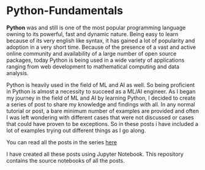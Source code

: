 # Python-Fundamentals

**Python** was and still is one of the most popular programming language owning to its powerful, fast and dynamic nature. Being easy to learn because of its very english like syntax, it has gained a lot of popularity and adoption in a very short time. Because of the presence of a vast and active online community and availability of a large number of open source packages, today Python is being used in a wide variety of applications ranging from web development to mathematical computing and data analysis.

Python is heavily used in the field of ML and AI as well. So being proficient in Python is almost a necessity to succeed as a ML/AI engineer. As I began my journey in the field of ML and AI by learning Python, I decided to create a series of post to share my knowledge and findings with all. In any normal tutorial or post, a bare minimum number of examples are provided and often I was left wondering with different cases that were not discussed or cases that could have proven to be exceptions. So in these posts i have included a lot of examples trying out different things as I go along.

You can read all the posts in the series [here](http://learningmlandai.com/python-fundamentals/)

I have created all these posts using Jupyter Notebook. This repository contains the source notebooks of all the posts.
